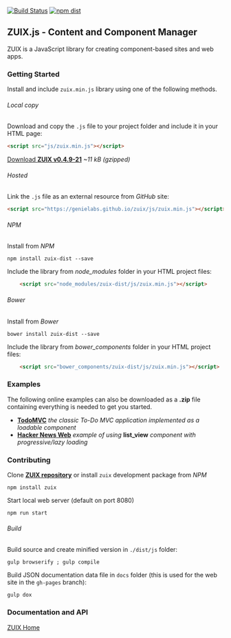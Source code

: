  [![Build Status](https://travis-ci.org/genielabs/zuix.svg?branch=master)](https://travis-ci.org/genielabs/zuix)
 [![npm dist](https://badge.fury.io/js/zuix-dist.svg)](https://badge.fury.io/js/zuix-dist)

## ZUIX.js - Content and Component Manager

ZUIX is a JavaScript library for creating component-based sites and web apps.


### Getting Started

Install and include `zuix.min.js` library using one of the following methods.

###### Local copy

Download and copy the `.js` file to your project folder and include it in your HTML page:

```html
<script src="js/zuix.min.js"></script>
```

[Download **ZUIX v0.4.9-21**](https://genielabs.github.io/zuix/js/zuix.min.js)
*~11 kB (gzipped)*

###### Hosted

Link the `.js` file as an external resource from *GitHub* site:

```html
<script src="https://genielabs.github.io/zuix/js/zuix.min.js"></script>
```

###### NPM

Install from *NPM*

    npm install zuix-dist --save

Include the library from *node_modules* folder in your HTML project files:

```html
    <script src="node_modules/zuix-dist/js/zuix.min.js"></script>
```

###### Bower

Install from *Bower*

    bower install zuix-dist --save

Include the library from *bower_components* folder in your HTML project files:

```html
    <script src="bower_components/zuix-dist/js/zuix.min.js"></script>
```


### Examples

The following online examples can also be downloaded as a **.zip** file
containing everything is needed to get you started.

- [**TodoMVC**](https://genielabs.github.io/zuix/examples/todomvc)
*the classic To-Do MVC application implemented as a loadable component*
- [**Hacker News Web**](https://genielabs.github.io/zuix/examples/hackernews)
*example of using* **list_view** *component with progressive/lazy loading*


### Contributing

Clone [**ZUIX repository**](https://github.com/genielabs/zuix) or install
`zuix` development package from *NPM*

    npm install zuix

Start local web server (default on port 8080)

    npm run start

###### Build

Build source and create minified version in `./dist/js` folder:

    gulp browserify ; gulp compile

Build JSON documentation data file in `docs` folder
(this is used for the web site in the `gh-pages` branch):

    gulp dox

### Documentation and API

[ZUIX Home](https://genielabs.github.io/zuix/)

